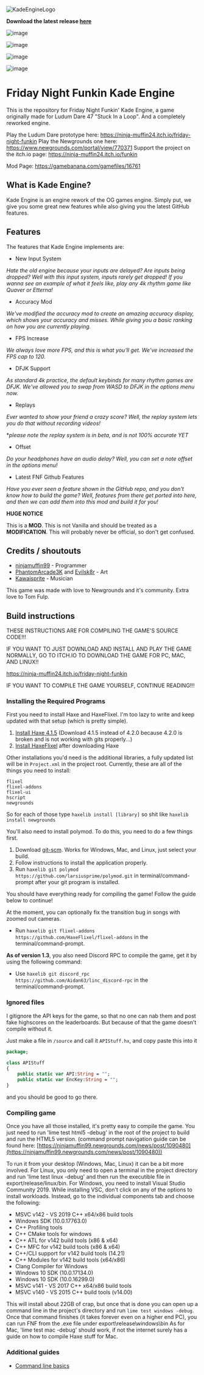 ![KadeEngineLogo](https://user-images.githubusercontent.com/26305836/110529589-4b4eb600-80ce-11eb-9c44-e899118b0bf0.png)

**Download the latest release [here](https://github.com/KadeDev/Kade-Engine/releases/latest)**

![image](https://user-images.githubusercontent.com/26305836/110532077-3c1d3780-80d1-11eb-8348-0e63d5c0f4f1.png)

![image](https://user-images.githubusercontent.com/26305836/110532103-450e0900-80d1-11eb-857e-d8ea1a1b8d7e.png)

![image](https://user-images.githubusercontent.com/26305836/110532136-51926180-80d1-11eb-838f-1b4a1e49e1bd.png)

![image](https://user-images.githubusercontent.com/26305836/110532204-63740480-80d1-11eb-9641-bf5a641e6d77.png)


# Friday Night Funkin Kade Engine

This is the repository for Friday Night Funkin' Kade Engine, a game originally made for Ludum Dare 47 "Stuck In a Loop". And a completely reworked engine.

Play the Ludum Dare prototype here: https://ninja-muffin24.itch.io/friday-night-funkin
Play the Newgrounds one here: https://www.newgrounds.com/portal/view/770371
Support the project on the itch.io page: https://ninja-muffin24.itch.io/funkin

Mod Page: https://gamebanana.com/gamefiles/16761
	
## What is Kade Engine?

Kade Engine is an engine rework of the OG games engine. Simply put, we give you some great new features while also giving you the latest GitHub features.

## Features

The features that Kade Engine implements are:
- New Input System

*Hate the old engine because your inputs are delayed? Are inputs being dropped? Well with this input system, inputs rarely get dropped! If you wanna see an example of what it feels like, play any 4k rhythm game like Quaver or Etterna!*

- Accuracy Mod

*We've modified the accuracy mod to create an amazing accuracy display, which shows your accuracy and misses. While giving you a basic ranking on how you are currently playing.*

- FPS Increase

*We always love more FPS, and this is what you'll get. We've increased the FPS cap to 120.*

- DFJK Support

*As standard 4k practice, the default keybinds for many rhythm games are DFJK. We've allowed you to swap from WASD to DFJK in the options menu now.*

- Replays

*Ever wanted to show your friend a crazy score? Well, the replay system lets you do that without recording videos!*

**please note the replay system is in beta, and is not 100% accurate YET*

- Offset

*Do your headphones have an audio delay? Well, you can set a note offset in the options menu!*

- Latest FNF Github Features

*Have you ever seen a feature shown in the GitHub repo, and you don't know how to build the game? Well, features from there get ported into here, and then we can add them into this mod and build it for you!*

**HUGE NOTICE**

This is a **MOD**. This is not Vanilla and should be treated as a **MODIFICATION**. This will probably never be official, so don't get confused.

## Credits / shoutouts

- [ninjamuffin99](https://twitter.com/ninja_muffin99) - Programmer
- [PhantomArcade3K](https://twitter.com/phantomarcade3k) and [Evilsk8r](https://twitter.com/evilsk8r) - Art
- [Kawaisprite](https://twitter.com/kawaisprite) - Musician

This game was made with love to Newgrounds and it's community. Extra love to Tom Fulp.

## Build instructions

THESE INSTRUCTIONS ARE FOR COMPILING THE GAME'S SOURCE CODE!!!

IF YOU WANT TO JUST DOWNLOAD AND INSTALL AND PLAY THE GAME NORMALLY, GO TO ITCH.IO TO DOWNLOAD THE GAME FOR PC, MAC, AND LINUX!!

https://ninja-muffin24.itch.io/friday-night-funkin

IF YOU WANT TO COMPILE THE GAME YOURSELF, CONTINUE READING!!!

### Installing the Required Programs

First you need to install Haxe and HaxeFlixel. I'm too lazy to write and keep updated with that setup (which is pretty simple). 
1. [Install Haxe 4.1.5](https://haxe.org/download/version/4.1.5/) (Download 4.1.5 instead of 4.2.0 because 4.2.0 is broken and is not working with gits properly...)
2. [Install HaxeFlixel](https://haxeflixel.com/documentation/install-haxeflixel/) after downloading Haxe

Other installations you'd need is the additional libraries, a fully updated list will be in `Project.xml` in the project root. Currently, these are all of the things you need to install:
```
flixel
flixel-addons
flixel-ui
hscript
newgrounds
```
So for each of those type `haxelib install [library]` so shit like `haxelib install newgrounds`

You'll also need to install polymod. To do this, you need to do a few things first.
1. Download [git-scm](https://git-scm.com/downloads). Works for Windows, Mac, and Linux, just select your build.
2. Follow instructions to install the application properly.
3. Run `haxelib git polymod https://github.com/larsiusprime/polymod.git` in terminal/command-prompt after your git program is installed.

You should have everything ready for compiling the game! Follow the guide below to continue!

At the moment, you can optionally fix the transition bug in songs with zoomed out cameras.
- Run `haxelib git flixel-addons https://github.com/HaxeFlixel/flixel-addons` in the terminal/command-prompt.

**As of version 1.3**, you also need Discord RPC to compile the game, get it by using the following command:
- Use `haxelib git discord_rpc https://github.com/Aidan63/linc_discord-rpc` in the terminal/command-prompt.

### Ignored files

I gitignore the API keys for the game, so that no one can nab them and post fake highscores on the leaderboards. But because of that the game
doesn't compile without it.

Just make a file in `/source` and call it `APIStuff.hx`, and copy paste this into it

```haxe
package;

class APIStuff
{
	public static var API:String = "";
	public static var EncKey:String = "";
}

```

and you should be good to go there.

### Compiling game

Once you have all those installed, it's pretty easy to compile the game. You just need to run 'lime test html5 -debug' in the root of the project to build and run the HTML5 version. (command prompt navigation guide can be found here: [https://ninjamuffin99.newgrounds.com/news/post/1090480](https://ninjamuffin99.newgrounds.com/news/post/1090480))

To run it from your desktop (Windows, Mac, Linux) it can be a bit more involved. For Linux, you only need to open a terminal in the project directory and run 'lime test linux -debug' and then run the executible file in export/release/linux/bin. For Windows, you need to install Visual Studio Community 2019. While installing VSC, don't click on any of the options to install workloads. Instead, go to the individual components tab and choose the following:
* MSVC v142 - VS 2019 C++ x64/x86 build tools
* Windows SDK (10.0.17763.0)
* C++ Profiling tools
* C++ CMake tools for windows
* C++ ATL for v142 build tools (x86 & x64)
* C++ MFC for v142 build tools (x86 & x64)
* C++/CLI support for v142 build tools (14.21)
* C++ Modules for v142 build tools (x64/x86)
* Clang Compiler for Windows
* Windows 10 SDK (10.0.17134.0)
* Windows 10 SDK (10.0.16299.0)
* MSVC v141 - VS 2017 C++ x64/x86 build tools
* MSVC v140 - VS 2015 C++ build tools (v14.00)

This will install about 22GB of crap, but once that is done you can open up a command line in the project's directory and run `lime test windows -debug`. Once that command finishes (it takes forever even on a higher end PC), you can run FNF from the .exe file under export\release\windows\bin
As for Mac, 'lime test mac -debug' should work, if not the internet surely has a guide on how to compile Haxe stuff for Mac.

### Additional guides

- [Command line basics](https://ninjamuffin99.newgrounds.com/news/post/1090480)
